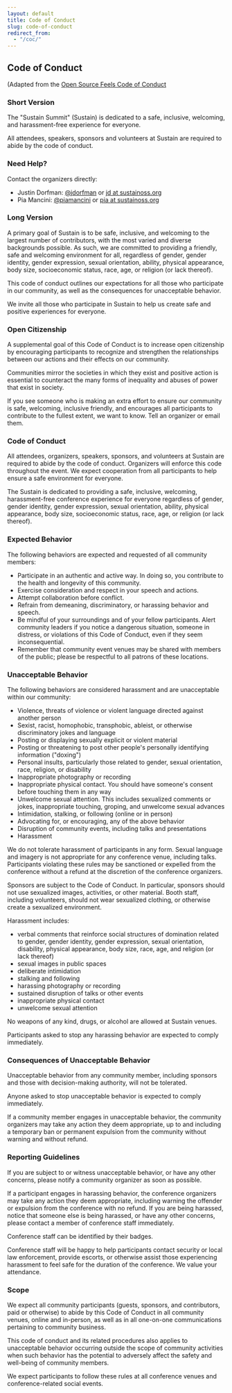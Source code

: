 ```yaml
---
layout: default
title: Code of Conduct
slug: code-of-conduct
redirect_from:
  - "/coc/"
---
```


## Code of Conduct

(Adapted from the [Open Source Feels Code of Conduct](https://www.osfeels.com/conduct/)

### Short Version

The "Sustain Summit" (Sustain) is dedicated to a safe, inclusive, welcoming, and harassment-free experience for everyone.

All attendees, speakers, sponsors and volunteers at Sustain are required to abide by the code of conduct.

### Need Help?

Contact the organizers directly:

* Justin Dorfman: [@jdorfman](https://twitter.com/jdorfman) or [jd at sustainoss.org](&#109;&#x61;&#x69;&#108;&#x74;&#111;&#x3a;&#106;&#x64;&#x40;&#115;&#x75;&#115;&#116;&#97;&#105;&#110;&#x6f;&#x73;&#115;&#46;&#111;&#x72;&#x67;)
* Pia Mancini: [@piamancini](https://twitter.com/piamancini) or [pia at sustainoss.org](mailto:&#112;&#105;&#x61;&#64;&#115;&#x75;&#x73;&#x74;&#97;&#105;&#x6e;&#x6f;&#x73;&#115;&#46;&#x6f;&#114;&#103;)

### Long Version

A primary goal of Sustain is to be safe, inclusive, and welcoming to the largest number of contributors, with the most varied and diverse backgrounds possible. As such, we are committed to providing a friendly, safe and welcoming environment for all, regardless of gender, gender identity, gender expression, sexual orientation, ability, physical appearance, body size, socioeconomic status, race, age, or religion (or lack thereof).

This code of conduct outlines our expectations for all those who participate in our community, as well as the consequences for unacceptable behavior.

We invite all those who participate in Sustain to help us create safe and positive experiences for everyone.

### Open Citizenship

A supplemental goal of this Code of Conduct is to increase open citizenship by encouraging participants to recognize and strengthen the relationships between our actions and their effects on our community.

Communities mirror the societies in which they exist and positive action is essential to counteract the many forms of inequality and abuses of power that exist in society.

If you see someone who is making an extra effort to ensure our community is safe, welcoming, inclusive friendly, and encourages all participants to contribute to the fullest extent, we want to know. Tell an organizer or email them.

### Code of Conduct

All attendees, organizers, speakers, sponsors, and volunteers at Sustain are required to abide by the code of conduct. Organizers will enforce this code throughout the event. We expect cooperation from all participants to help ensure a safe environment for everyone.

The Sustain is dedicated to providing a safe, inclusive, welcoming, harassment-free conference experience for everyone regardless of gender, gender identity, gender expression, sexual orientation, ability, physical appearance, body size, socioeconomic status, race, age, or religion (or lack thereof).

### Expected Behavior

The following behaviors are expected and requested of all community members:

* Participate in an authentic and active way. In doing so, you contribute to the health and longevity of this community.
* Exercise consideration and respect in your speech and actions.
* Attempt collaboration before conflict.
* Refrain from demeaning, discriminatory, or harassing behavior and speech.
* Be mindful of your surroundings and of your fellow participants. Alert community leaders if you notice a dangerous situation, someone in distress, or violations of this Code of Conduct, even if they seem inconsequential.
* Remember that community event venues may be shared with members of the public; please be respectful to all patrons of these locations.

### Unacceptable Behavior

The following behaviors are considered harassment and are unacceptable within our community:

* Violence, threats of violence or violent language directed against another person
* Sexist, racist, homophobic, transphobic, ableist, or otherwise discriminatory jokes and language
* Posting or displaying sexually explicit or violent material
* Posting or threatening to post other people's personally identifying information ("doxing")
* Personal insults, particularly those related to gender, sexual orientation, race, religion, or disability
* Inappropriate photography or recording
* Inappropriate physical contact. You should have someone's consent before touching them in any way
* Unwelcome sexual attention. This includes sexualized comments or jokes, inappropriate touching, groping, and unwelcome sexual advances
* Intimidation, stalking, or following (online or in person)
* Advocating for, or encouraging, any of the above behavior
* Disruption of community events, including talks and presentations
* Harassment

We do not tolerate harassment of participants in any form. Sexual language and imagery is not appropriate for any conference venue, including talks. Participants violating these rules may be sanctioned or expelled from the conference without a refund at the discretion of the conference organizers.

Sponsors are subject to the Code of Conduct. In particular, sponsors should not use sexualized images, activities, or other material. Booth staff, including volunteers, should not wear sexualized clothing, or otherwise create a sexualized environment.

Harassment includes:

* verbal comments that reinforce social structures of domination related to gender, gender identity, gender expression, sexual orientation, disability, physical appearance, body size, race, age, and religion (or lack thereof)
* sexual images in public spaces
* deliberate intimidation
* stalking and following
* harassing photography or recording
* sustained disruption of talks or other events
* inappropriate physical contact
* unwelcome sexual attention

No weapons of any kind, drugs, or alcohol are allowed at Sustain venues.

Participants asked to stop any harassing behavior are expected to comply immediately.

### Consequences of Unacceptable Behavior

Unacceptable behavior from any community member, including sponsors and those with decision-making authority, will not be tolerated.

Anyone asked to stop unacceptable behavior is expected to comply immediately.

If a community member engages in unacceptable behavior, the community organizers may take any action they deem appropriate, up to and including a temporary ban or permanent expulsion from the community without warning and without refund.

### Reporting Guidelines

If you are subject to or witness unacceptable behavior, or have any other concerns, please notify a community organizer as soon as possible.

If a participant engages in harassing behavior, the conference organizers may take any action they deem appropriate, including warning the offender or expulsion from the conference with no refund. If you are being harassed, notice that someone else is being harassed, or have any other concerns, please contact a member of conference staff immediately.

Conference staff can be identified by their badges.

Conference staff will be happy to help participants contact security or local law enforcement, provide escorts, or otherwise assist those experiencing harassment to feel safe for the duration of the conference. We value your attendance.

### Scope

We expect all community participants (guests, sponsors, and contributors, paid or otherwise) to abide by this Code of Conduct in all community venues, online and in-person, as well as in all one-on-one communications pertaining to community business.

This code of conduct and its related procedures also applies to unacceptable behavior occurring outside the scope of community activities when such behavior has the potential to adversely affect the safety and well-being of community members.

We expect participants to follow these rules at all conference venues and conference-related social events.
